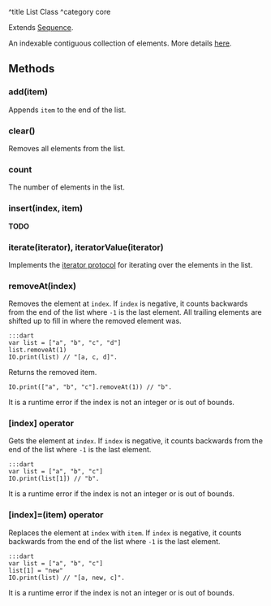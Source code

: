 ^title List Class
^category core

Extends [Sequence](sequence.html).

An indexable contiguous collection of elements. More details [here](../lists.html).

## Methods

### **add**(item)

Appends `item` to the end of the list.

### **clear**()

Removes all elements from the list.

### **count**

The number of elements in the list.

### **insert**(index, item)

**TODO**

### **iterate**(iterator), **iteratorValue**(iterator)

Implements the [iterator protocol](../control-flow.html#the-iterator-protocol)
for iterating over the elements in the list.

### **removeAt**(index)

Removes the element at `index`. If `index` is negative, it counts backwards
from the end of the list where `-1` is the last element. All trailing elements
are shifted up to fill in where the removed element was.

    :::dart
    var list = ["a", "b", "c", "d"]
    list.removeAt(1)
    IO.print(list) // "[a, c, d]".

Returns the removed item.

    IO.print(["a", "b", "c"].removeAt(1)) // "b".

It is a runtime error if the index is not an integer or is out of bounds.

### **[**index**]** operator

Gets the element at `index`. If `index` is negative, it counts backwards from
the end of the list where `-1` is the last element.

    :::dart
    var list = ["a", "b", "c"]
    IO.print(list[1]) // "b".

It is a runtime error if the index is not an integer or is out of bounds.

### **[**index**]=**(item) operator

Replaces the element at `index` with `item`. If `index` is negative, it counts
backwards from the end of the list where `-1` is the last element.

    :::dart
    var list = ["a", "b", "c"]
    list[1] = "new"
    IO.print(list) // "[a, new, c]".

It is a runtime error if the index is not an integer or is out of bounds.
